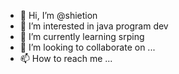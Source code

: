 - 👋 Hi, I’m @shietion
- 👀 I’m interested in java program dev
- 🌱 I’m currently learning srping
- 💞️ I’m looking to collaborate on ...
- 📫 How to reach me ...

<!---
shietion/shietion is a ✨ special ✨ repository because its `README.md` (this file) appears on your GitHub profile.
You can click the Preview link to take a look at your changes.
--->
